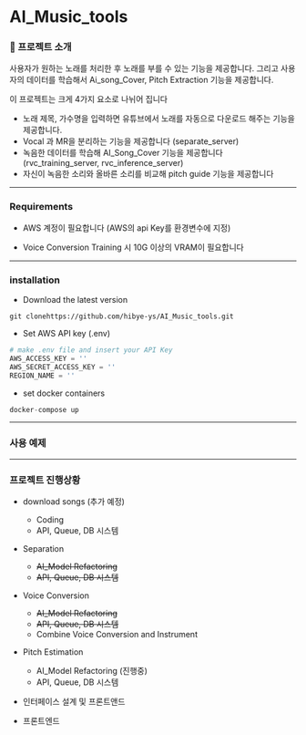 # AI_Music_tools

### 🎹 프로젝트 소개

사용자가 원하는 노래를 처리한 후 노래를 부를 수 있는 기능을 제공합니다.
그리고 사용자의 데이터를 학습해서 Ai_song_Cover, Pitch Extraction 기능을 제공합니다.

이 프로젝트는 크게 4가지 요소로 나뉘어 집니다

- 노래 제목, 가수명을 입력하면 유튜브에서 노래를 자동으로 다운로드 해주는 기능을 제공합니다.
- Vocal 과 MR을 분리하는 기능을 제공합니다 (separate_server)
- 녹음한 데이터를 학습해 AI_Song_Cover 기능을 제공합니다 (rvc_training_server, rvc_inference_server)
- 자신이 녹음한 소리와 올바른 소리를 비교해 pitch guide 기능을 제공합니다

---

### Requirements

- AWS 계정이 필요합니다 (AWS의 api Key를 환경변수에 지정)
  
- Voice Conversion Training 시 10G 이상의 VRAM이 필요합니다
  

---

### installation

- Download the latest version
  

```
git clonehttps://github.com/hibye-ys/AI_Music_tools.git
```

- Set AWS API key (.env)
  

```python
# make .env file and insert your API Key
AWS_ACCESS_KEY = ''
AWS_SECRET_ACCESS_KEY = ''
REGION_NAME = ''
```

- set docker containers
  

```python
docker-compose up
```

---

### 사용 예제

---

### 프로젝트 진행상황

- download songs (추가 예정)
  
  - Coding
  - API, Queue, DB 시스템
- Separation
  
  - ~~AI_Model Refactoring~~
  - ~~API, Queue, DB 시스템~~
- Voice Conversion
  
  - ~~AI_Model Refactoring~~
  - ~~API, Queue, DB 시스템~~
  - Combine Voice Conversion and Instrument
- Pitch Estimation
  
  - AI_Model Refactoring (진행중)
  - API, Queue, DB 시스템
- 인터페이스 설계 및 프론트앤드
  
- 프론트엔드